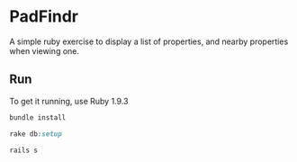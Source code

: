 PadFindr
========

A simple ruby exercise to display a list of properties, and nearby properties when viewing one.

Run
---

To get it running, use Ruby 1.9.3

```ruby
bundle install
```

```ruby
rake db:setup
```

```ruby
rails s
```
